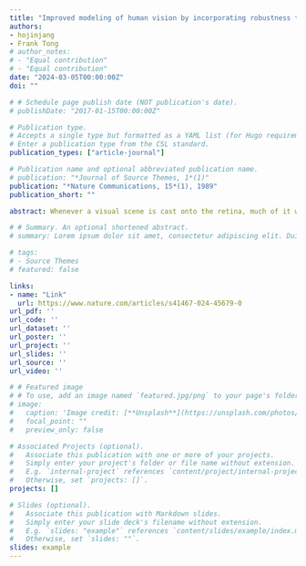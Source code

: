 ```yaml
---
title: "Improved modeling of human vision by incorporating robustness to blur in convolutional neural networks"
authors:
- hojinjang
- Frank Tong
# author_notes:
# - "Equal contribution"
# - "Equal contribution"
date: "2024-03-05T00:00:00Z"
doi: ""

# # Schedule page publish date (NOT publication's date).
# publishDate: "2017-01-15T00:00:00Z"

# Publication type.
# Accepts a single type but formatted as a YAML list (for Hugo requirements).
# Enter a publication type from the CSL standard.
publication_types: ["article-journal"]

# Publication name and optional abbreviated publication name.
# publication: "*Journal of Source Themes, 1*(1)"
publication: "*Nature Communications, 15*(1), 1989"
publication_short: ""

abstract: Whenever a visual scene is cast onto the retina, much of it will appear degraded due to poor resolution in the periphery; moreover, optical defocus can cause blur in central vision. However, the pervasiveness of blurry or degraded input is typically overlooked in the training of convolutional neural networks (CNNs). We hypothesized that the absence of blurry training inputs may cause CNNs to rely excessively on high spatial frequency information for object recognition, thereby causing systematic deviations from biological vision. We evaluated this hypothesis by comparing standard CNNs with CNNs trained on a combination of clear and blurry images. We show that blur-trained CNNs outperform standard CNNs at predicting neural responses to objects across a variety of viewing conditions. Moreover, blur-trained CNNs acquire increased sensitivity to shape information and greater robustness to multiple forms of visual noise, leading to improved correspondence with human perception. Our results provide multi-faceted neurocomputational evidence that blurry visual experiences may be critical for conferring robustness to biological visual systems.

# # Summary. An optional shortened abstract.
# summary: Lorem ipsum dolor sit amet, consectetur adipiscing elit. Duis posuere tellus ac convallis placerat. Proin tincidunt magna sed ex sollicitudin condimentum.

# tags:
# - Source Themes
# featured: false

links:
- name: "Link"
  url: https://www.nature.com/articles/s41467-024-45679-0
url_pdf: ''
url_code: ''
url_dataset: ''
url_poster: ''
url_project: ''
url_slides: ''
url_source: ''
url_video: ''

# # Featured image
# # To use, add an image named `featured.jpg/png` to your page's folder. 
# image:
#   caption: 'Image credit: [**Unsplash**](https://unsplash.com/photos/jdD8gXaTZsc)'
#   focal_point: ""
#   preview_only: false

# Associated Projects (optional).
#   Associate this publication with one or more of your projects.
#   Simply enter your project's folder or file name without extension.
#   E.g. `internal-project` references `content/project/internal-project/index.md`.
#   Otherwise, set `projects: []`.
projects: []

# Slides (optional).
#   Associate this publication with Markdown slides.
#   Simply enter your slide deck's filename without extension.
#   E.g. `slides: "example"` references `content/slides/example/index.md`.
#   Otherwise, set `slides: ""`.
slides: example
---
```


<!-- {{% callout note %}}
Click the *Cite* button above to demo the feature to enable visitors to import publication metadata into their reference management software.
{{% /callout %}}

{{% callout note %}}
Create your slides in Markdown - click the *Slides* button to check out the example.
{{% /callout %}}

Add the publication's **full text** or **supplementary notes** here. You can use rich formatting such as including [code, math, and images](https://docs.hugoblox.com/content/writing-markdown-latex/). -->
